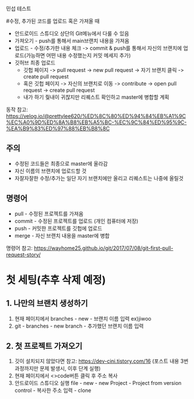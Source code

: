 민섭 테스트



#수정, 추가된 코드를 업로드 혹은 가져올 때
* 안드로이드 스튜디오 상단의 Git메뉴에서 다룰 수 있음
* 가져오기 - push를 통해서 main브랜치 내용을 가져옴
* 업로드 - 수정/추가한 내용 체크 -> commit & push를 통해서 자신의 브랜치에 업로드(가능하면 어떤 내용 수정했는지 커밋 메세지 추가)
* 깃허브 최종 업로드
    * 깃헙 페이지 -> pull request -> new pull request -> 자기 브랜치 클릭 -> create pull request
    * 혹은 깃헙 페이지 -> 자신의 브랜치로 이동 -> contribute -> open pull request -> create pull request
    * 내가 하기 줮내이 귀찮지만 리퀘스트 확인하고 master에 병합할 계획

동작 참고: https://velog.io/@prettylee620/%ED%8C%80%ED%94%84%EB%A1%9C%EC%A0%9D%ED%8A%B8%EB%A5%BC-%EC%9C%84%ED%95%9C-%EA%B9%83%ED%97%88%EB%B8%8C
## 주의
* 수정된 코드들은 최종으로 master에 올라감
* 자신 이름의 브랜치에 업로드할 것
* 자잘자잘한 수정/추가는 일단 자기 브랜치에만 올리고 리퀘스트는 나중에 올릴것

## 명령어
* pull - 수정된 프로젝트를 가져옴
* commit - 수정된 프로젝트를 업로드 (개인 컴퓨터에 저장)
* push - 커밋한 프로젝트를 깃헙에 업로드
* merge - 자신 브랜치 내용을 master에 병합

명령어 참고: https://wayhome25.github.io/git/2017/07/08/git-first-pull-request-story/


# 첫 세팅(추후 삭제 예정)
## 1. 나만의 브랜치 생성하기
1. 현재 페이지에서 branches - new - 브랜치 이름 입력 ex)jiwoo
2. git - branches - new branch - 추가했던 브랜치 이름 입력
   
## 2. 첫 프로젝트 가져오기
1. 깃이 설치되지 않았다면 참고: https://dev-cini.tistory.com/16 (포스트 내용 3번 과정까지만 문제 발생시, 이후 단계 실행)
2. 현재 페이지에서 <>code버튼 클릭 후 주소 복사
3. 안드로이드 스튜디오 실행 file - new - new Project - Project from version control - 복사한 주소 입력 - clone 

